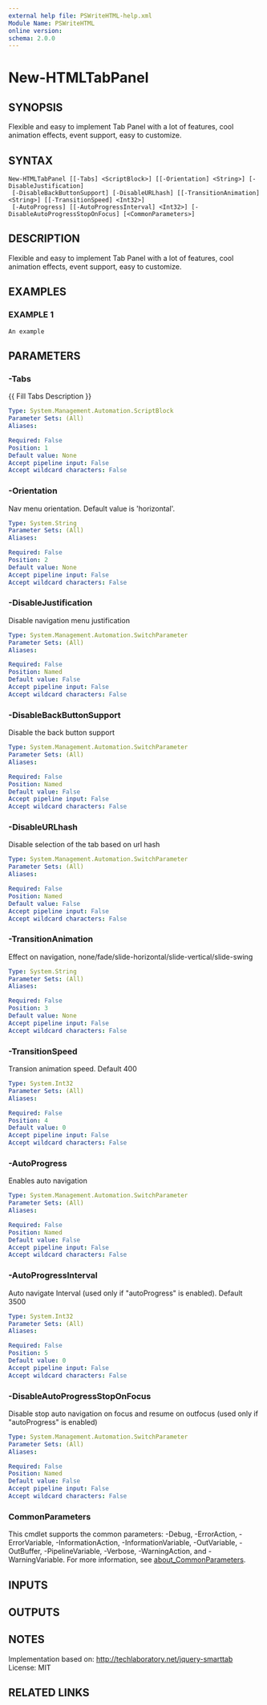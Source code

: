 ```yaml
---
external help file: PSWriteHTML-help.xml
Module Name: PSWriteHTML
online version:
schema: 2.0.0
---
```


# New-HTMLTabPanel

## SYNOPSIS
Flexible and easy to implement Tab Panel with a lot of features, cool animation effects, event support, easy to customize.

## SYNTAX

```
New-HTMLTabPanel [[-Tabs] <ScriptBlock>] [[-Orientation] <String>] [-DisableJustification]
 [-DisableBackButtonSupport] [-DisableURLhash] [[-TransitionAnimation] <String>] [[-TransitionSpeed] <Int32>]
 [-AutoProgress] [[-AutoProgressInterval] <Int32>] [-DisableAutoProgressStopOnFocus] [<CommonParameters>]
```

## DESCRIPTION
Flexible and easy to implement Tab Panel with a lot of features, cool animation effects, event support, easy to customize.

## EXAMPLES

### EXAMPLE 1
```
An example
```

## PARAMETERS

### -Tabs
{{ Fill Tabs Description }}

```yaml
Type: System.Management.Automation.ScriptBlock
Parameter Sets: (All)
Aliases:

Required: False
Position: 1
Default value: None
Accept pipeline input: False
Accept wildcard characters: False
```

### -Orientation
Nav menu orientation.
Default value is 'horizontal'.

```yaml
Type: System.String
Parameter Sets: (All)
Aliases:

Required: False
Position: 2
Default value: None
Accept pipeline input: False
Accept wildcard characters: False
```

### -DisableJustification
Disable navigation menu justification

```yaml
Type: System.Management.Automation.SwitchParameter
Parameter Sets: (All)
Aliases:

Required: False
Position: Named
Default value: False
Accept pipeline input: False
Accept wildcard characters: False
```

### -DisableBackButtonSupport
Disable the back button support

```yaml
Type: System.Management.Automation.SwitchParameter
Parameter Sets: (All)
Aliases:

Required: False
Position: Named
Default value: False
Accept pipeline input: False
Accept wildcard characters: False
```

### -DisableURLhash
Disable selection of the tab based on url hash

```yaml
Type: System.Management.Automation.SwitchParameter
Parameter Sets: (All)
Aliases:

Required: False
Position: Named
Default value: False
Accept pipeline input: False
Accept wildcard characters: False
```

### -TransitionAnimation
Effect on navigation, none/fade/slide-horizontal/slide-vertical/slide-swing

```yaml
Type: System.String
Parameter Sets: (All)
Aliases:

Required: False
Position: 3
Default value: None
Accept pipeline input: False
Accept wildcard characters: False
```

### -TransitionSpeed
Transion animation speed.
Default 400

```yaml
Type: System.Int32
Parameter Sets: (All)
Aliases:

Required: False
Position: 4
Default value: 0
Accept pipeline input: False
Accept wildcard characters: False
```

### -AutoProgress
Enables auto navigation

```yaml
Type: System.Management.Automation.SwitchParameter
Parameter Sets: (All)
Aliases:

Required: False
Position: Named
Default value: False
Accept pipeline input: False
Accept wildcard characters: False
```

### -AutoProgressInterval
Auto navigate Interval (used only if "autoProgress" is enabled).
Default 3500

```yaml
Type: System.Int32
Parameter Sets: (All)
Aliases:

Required: False
Position: 5
Default value: 0
Accept pipeline input: False
Accept wildcard characters: False
```

### -DisableAutoProgressStopOnFocus
Disable stop auto navigation on focus and resume on outfocus (used only if "autoProgress" is enabled)

```yaml
Type: System.Management.Automation.SwitchParameter
Parameter Sets: (All)
Aliases:

Required: False
Position: Named
Default value: False
Accept pipeline input: False
Accept wildcard characters: False
```

### CommonParameters
This cmdlet supports the common parameters: -Debug, -ErrorAction, -ErrorVariable, -InformationAction, -InformationVariable, -OutVariable, -OutBuffer, -PipelineVariable, -Verbose, -WarningAction, and -WarningVariable. For more information, see [about_CommonParameters](http://go.microsoft.com/fwlink/?LinkID=113216).

## INPUTS

## OUTPUTS

## NOTES
Implementation based on: http://techlaboratory.net/jquery-smarttab
License: MIT

## RELATED LINKS
